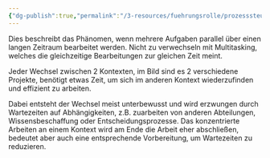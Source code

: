 ```yaml
---
{"dg-publish":true,"permalink":"/3-resources/fuehrungsrolle/prozesssteuerung/kanban/kontextwechsel/","created":"2024-04-14T16:14:44.703+02:00","updated":"2024-04-15T08:29:55.186+02:00"}
---
```



Dies beschreibt das Phänomen, wenn mehrere Aufgaben parallel über einen langen Zeitraum bearbeitet werden. Nicht zu verwechseln mit Multitasking, welches die gleichzeitige Bearbeitungen zur gleichen Zeit meint.

<style> .container {font-family: sans-serif; text-align: center;} .button-wrapper button {z-index: 1;height: 40px; width: 100px; margin: 10px;padding: 5px;} .excalidraw .App-menu_top .buttonList { display: flex;} .excalidraw-wrapper { height: 800px; margin: 50px; position: relative;} :root[dir="ltr"] .excalidraw .layer-ui__wrapper .zen-mode-transition.App-menu_bottom--transition-left {transform: none;} </style><script src="https://cdn.jsdelivr.net/npm/react@17/umd/react.production.min.js"></script><script src="https://cdn.jsdelivr.net/npm/react-dom@17/umd/react-dom.production.min.js"></script><script type="text/javascript" src="https://cdn.jsdelivr.net/npm/@excalidraw/excalidraw@0/dist/excalidraw.production.min.js"></script><div id="Drawing_2024-04-14_1620.43.excalidraw.md1"></div><script>(function(){const InitialData={"type":"excalidraw","version":2,"source":"https://github.com/zsviczian/obsidian-excalidraw-plugin/releases/tag/2.1.3","elements":[{"type":"freedraw","version":37,"versionNonce":1918447469,"isDeleted":false,"id":"vCHVmo7B4NAvll2RarcYK","fillStyle":"solid","strokeWidth":2,"strokeStyle":"solid","roughness":1,"opacity":100,"angle":0,"x":-371.5,"y":-336.640625,"strokeColor":"#1e1e1e","backgroundColor":"transparent","width":561,"height":4,"seed":1017606083,"groupIds":[],"frameId":null,"roundness":null,"boundElements":[],"updated":1713104563476,"link":null,"locked":false,"points":[[0,0],[3,1],[11,1],[22,2],[32,2],[48,2],[63,2],[85,2],[112,3],[141,3],[173,3],[207,3],[243,3],[278,4],[313,4],[348,4],[382,4],[413,4],[446,4],[474,4],[495,3],[516,2],[531,2],[544,1],[553,1],[558,1],[560,0],[561,0],[561,0]],"lastCommittedPoint":null,"simulatePressure":true,"pressures":[]},{"type":"freedraw","version":43,"versionNonce":1587907043,"isDeleted":false,"id":"NdO5UKS3oycdYMRtcA7FK","fillStyle":"solid","strokeWidth":2,"strokeStyle":"solid","roughness":1,"opacity":100,"angle":0,"x":174.5,"y":-361.640625,"strokeColor":"#1e1e1e","backgroundColor":"transparent","width":100,"height":64,"seed":975480963,"groupIds":[],"frameId":null,"roundness":null,"boundElements":[],"updated":1713104563476,"link":null,"locked":false,"points":[[0,0],[1,0],[3,1],[7,4],[11,8],[15,10],[22,14],[28,16],[36,18],[45,19],[54,20],[63,21],[71,21],[79,20],[83,20],[87,20],[88,19],[88,20],[85,23],[81,28],[77,32],[72,36],[66,41],[59,46],[50,50],[39,54],[28,56],[19,58],[9,59],[0,62],[-7,62],[-9,63],[-12,63],[-12,64],[-12,64]],"lastCommittedPoint":null,"simulatePressure":true,"pressures":[]},{"type":"text","version":8,"versionNonce":1874508237,"isDeleted":false,"id":"jRVbQVBt","fillStyle":"solid","strokeWidth":2,"strokeStyle":"solid","roughness":1,"opacity":100,"angle":0,"x":321.5,"y":-348.640625,"strokeColor":"#1e1e1e","backgroundColor":"transparent","width":44.05995178222656,"height":50,"seed":1695621507,"groupIds":[],"frameId":null,"roundness":null,"boundElements":[],"updated":1713104563476,"link":null,"locked":false,"fontSize":20,"fontFamily":1,"text":"\nTime","rawText":"\nTime","textAlign":"left","verticalAlign":"top","containerId":null,"originalText":"\nTime","lineHeight":1.25},{"type":"freedraw","version":21,"versionNonce":163599747,"isDeleted":false,"id":"lV8y7ow4u2fUnttbZgej8","fillStyle":"solid","strokeWidth":2,"strokeStyle":"solid","roughness":1,"opacity":100,"angle":0,"x":-366.5,"y":-259.640625,"strokeColor":"#1e1e1e","backgroundColor":"transparent","width":4,"height":69,"seed":1740383853,"groupIds":[],"frameId":null,"roundness":null,"boundElements":[],"updated":1713104563476,"link":null,"locked":false,"points":[[0,0],[1,2],[1,8],[1,14],[1,18],[1,24],[2,31],[2,37],[2,44],[3,49],[3,55],[3,59],[3,63],[3,66],[4,67],[4,69],[4,69]],"lastCommittedPoint":null,"simulatePressure":true,"pressures":[]},{"type":"freedraw","version":97,"versionNonce":826013741,"isDeleted":false,"id":"yEtYQAR7ir44VjjvXTYLB","fillStyle":"solid","strokeWidth":2,"strokeStyle":"solid","roughness":1,"opacity":100,"angle":0,"x":-363.5,"y":-258.640625,"strokeColor":"#1e1e1e","backgroundColor":"transparent","width":396,"height":105,"seed":1077065005,"groupIds":[],"frameId":null,"roundness":null,"boundElements":[],"updated":1713104563476,"link":null,"locked":false,"points":[[0,0],[1,0],[2,0],[4,0],[7,1],[13,2],[19,3],[28,4],[34,4],[47,4],[57,5],[67,5],[75,5],[87,4],[103,3],[119,3],[133,2],[151,2],[168,1],[187,1],[207,0],[227,-1],[248,-1],[268,-1],[282,-1],[303,-1],[319,0],[330,0],[337,0],[344,0],[349,0],[353,0],[354,0],[355,0],[355,1],[356,1],[357,2],[358,2],[358,3],[358,4],[359,8],[361,14],[362,21],[365,33],[366,43],[368,52],[370,62],[370,67],[371,76],[373,83],[374,90],[377,101],[377,102],[377,104],[376,104],[370,103],[361,103],[353,102],[340,100],[327,99],[310,99],[291,97],[269,95],[249,94],[228,92],[209,92],[188,90],[171,90],[154,89],[138,89],[123,89],[110,90],[101,91],[90,92],[82,93],[75,94],[69,95],[64,95],[59,96],[54,97],[47,98],[40,99],[34,99],[21,99],[12,99],[8,100],[-1,99],[-7,99],[-11,99],[-14,99],[-18,98],[-19,98],[-19,98]],"lastCommittedPoint":null,"simulatePressure":true,"pressures":[]},{"type":"freedraw","version":26,"versionNonce":180399395,"isDeleted":false,"id":"MWxh7jBwEgpApjBZqYxb_","fillStyle":"solid","strokeWidth":2,"strokeStyle":"solid","roughness":1,"opacity":100,"angle":0,"x":47.5,"y":-268.640625,"strokeColor":"#1e1e1e","backgroundColor":"transparent","width":36,"height":150,"seed":961106029,"groupIds":[],"frameId":null,"roundness":null,"boundElements":[],"updated":1713104563476,"link":null,"locked":false,"points":[[0,0],[1,2],[2,5],[3,9],[4,14],[5,21],[7,30],[8,41],[10,55],[12,70],[14,86],[17,100],[20,113],[23,125],[25,134],[26,142],[28,146],[29,148],[29,150],[33,148],[36,144],[36,144]],"lastCommittedPoint":null,"simulatePressure":true,"pressures":[]},{"type":"freedraw","version":85,"versionNonce":13003405,"isDeleted":false,"id":"elTaefjzGVmO9UFcYu4hh","fillStyle":"solid","strokeWidth":2,"strokeStyle":"solid","roughness":1,"opacity":100,"angle":0,"x":61.5,"y":-265.640625,"strokeColor":"#1e1e1e","backgroundColor":"transparent","width":335,"height":154,"seed":484918029,"groupIds":[],"frameId":null,"roundness":null,"boundElements":[],"updated":1713104563476,"link":null,"locked":false,"points":[[0,0],[2,0],[4,2],[7,4],[13,5],[18,6],[25,8],[35,9],[49,9],[65,10],[85,10],[105,10],[131,10],[159,10],[180,8],[204,7],[226,5],[246,3],[266,2],[281,1],[292,1],[300,1],[305,1],[308,1],[308,3],[310,5],[311,8],[312,10],[312,13],[313,15],[313,17],[314,19],[314,22],[315,24],[316,27],[316,30],[317,32],[318,36],[319,40],[320,45],[322,52],[323,61],[325,70],[326,81],[327,92],[329,104],[329,113],[330,122],[331,132],[332,138],[332,145],[334,150],[335,152],[335,153],[335,154],[334,154],[329,154],[320,153],[307,151],[294,149],[277,147],[263,146],[241,144],[227,144],[200,141],[180,139],[158,137],[134,135],[119,133],[92,131],[72,130],[57,130],[44,130],[33,130],[26,131],[21,131],[16,132],[15,132],[13,133],[13,132],[13,132]],"lastCommittedPoint":null,"simulatePressure":true,"pressures":[]},{"type":"freedraw","version":54,"versionNonce":543366787,"isDeleted":false,"id":"xgRHb1BbS-Nv2EOXY2y75","fillStyle":"solid","strokeWidth":2,"strokeStyle":"solid","roughness":1,"opacity":100,"angle":0,"x":-364.5,"y":-39.640625,"strokeColor":"#1e1e1e","backgroundColor":"transparent","width":1,"height":36,"seed":1578303949,"groupIds":[],"frameId":null,"roundness":null,"boundElements":[],"updated":1713104572795,"link":null,"locked":false,"points":[[0,0],[0,1],[0,6],[0,11],[0,15],[0,19],[-1,23],[-1,27],[-1,30],[-1,32],[-1,33],[-1,35],[-1,36],[-1,36]],"lastCommittedPoint":null,"simulatePressure":true,"pressures":[]},{"type":"freedraw","version":103,"versionNonce":874665507,"isDeleted":false,"id":"RdKkt64Yx1fQETlWNI7Ey","fillStyle":"solid","strokeWidth":2,"strokeStyle":"solid","roughness":1,"opacity":100,"angle":0,"x":-364.5,"y":-55.640625,"strokeColor":"#1e1e1e","backgroundColor":"transparent","width":87,"height":87,"seed":185040237,"groupIds":[],"frameId":null,"roundness":null,"boundElements":[],"updated":1713104572795,"link":null,"locked":false,"points":[[0,0],[3,1],[5,2],[7,2],[12,3],[17,4],[23,5],[29,6],[37,6],[44,6],[51,7],[57,7],[59,7],[61,7],[62,7],[63,7],[65,8],[66,8],[66,9],[67,10],[67,11],[68,11],[68,12],[69,13],[70,14],[70,15],[70,16],[70,17],[70,19],[70,22],[69,24],[68,29],[67,33],[67,37],[66,41],[65,47],[64,54],[64,59],[63,64],[63,71],[63,77],[63,82],[62,85],[62,86],[62,87],[63,87],[64,87],[62,86],[56,85],[49,82],[42,81],[35,80],[27,78],[20,77],[13,74],[5,73],[0,71],[-5,69],[-9,69],[-13,68],[-15,67],[-17,67],[-17,67]],"lastCommittedPoint":null,"simulatePressure":true,"pressures":[]},{"type":"freedraw","version":66,"versionNonce":1717148099,"isDeleted":false,"id":"PBvwm6LSth-vTlfcIPigc","fillStyle":"solid","strokeWidth":2,"strokeStyle":"solid","roughness":1,"opacity":100,"angle":0,"x":-235.5,"y":-45.640625,"strokeColor":"#1e1e1e","backgroundColor":"transparent","width":8,"height":84,"seed":1556321645,"groupIds":[],"frameId":null,"roundness":null,"boundElements":[],"updated":1713104572795,"link":null,"locked":false,"points":[[0,0],[2,1],[3,3],[4,5],[5,8],[6,11],[7,15],[7,20],[8,25],[8,30],[8,35],[7,40],[7,45],[6,49],[6,53],[6,58],[5,63],[5,68],[4,72],[3,76],[2,79],[2,81],[2,82],[2,83],[2,84],[2,84]],"lastCommittedPoint":null,"simulatePressure":true,"pressures":[]},{"type":"freedraw","version":106,"versionNonce":1143433571,"isDeleted":false,"id":"Str9sX9yM78EK9g1G6BRw","fillStyle":"solid","strokeWidth":2,"strokeStyle":"solid","roughness":1,"opacity":100,"angle":0,"x":-219.5,"y":-47.640625,"strokeColor":"#1e1e1e","backgroundColor":"transparent","width":150,"height":106,"seed":365967757,"groupIds":[],"frameId":null,"roundness":null,"boundElements":[],"updated":1713104572795,"link":null,"locked":false,"points":[[0,0],[-1,0],[-2,2],[-3,3],[-4,4],[-5,4],[-2,5],[1,7],[6,9],[11,11],[18,16],[28,20],[37,23],[46,26],[56,29],[65,29],[76,30],[88,30],[97,29],[104,28],[110,27],[114,26],[116,25],[118,25],[119,25],[120,25],[120,28],[120,31],[120,34],[120,36],[120,40],[118,46],[116,49],[114,55],[112,60],[110,67],[108,75],[108,82],[108,88],[107,92],[107,95],[107,98],[107,101],[108,102],[108,104],[109,104],[108,104],[103,104],[95,104],[89,104],[78,105],[69,105],[59,105],[48,106],[37,105],[26,105],[14,105],[5,105],[-5,104],[-14,104],[-20,104],[-24,103],[-28,102],[-29,102],[-30,102],[-30,102]],"lastCommittedPoint":null,"simulatePressure":true,"pressures":[]},{"type":"freedraw","version":58,"versionNonce":853165315,"isDeleted":false,"id":"2lbNcDk1qZfU0K0tSpxZF","fillStyle":"solid","strokeWidth":2,"strokeStyle":"solid","roughness":1,"opacity":100,"angle":0,"x":-38.5,"y":-24.640625,"strokeColor":"#1e1e1e","backgroundColor":"transparent","width":4,"height":64,"seed":406208685,"groupIds":[],"frameId":null,"roundness":null,"boundElements":[],"updated":1713104572795,"link":null,"locked":false,"points":[[0,0],[0,3],[0,5],[-2,7],[-2,11],[-3,16],[-3,21],[-3,29],[-3,36],[-3,42],[-3,49],[-3,54],[-2,58],[-1,61],[0,63],[0,64],[1,64],[1,64]],"lastCommittedPoint":null,"simulatePressure":true,"pressures":[]},{"type":"freedraw","version":107,"versionNonce":1777380515,"isDeleted":false,"id":"IaraUsZBuAfgxpJ2m28lm","fillStyle":"solid","strokeWidth":2,"strokeStyle":"solid","roughness":1,"opacity":100,"angle":0,"x":-30.5,"y":-30.640625,"strokeColor":"#1e1e1e","backgroundColor":"transparent","width":144,"height":86,"seed":1791904205,"groupIds":[],"frameId":null,"roundness":null,"boundElements":[],"updated":1713104572795,"link":null,"locked":false,"points":[[0,0],[1,0],[5,2],[10,4],[15,5],[20,6],[26,7],[31,8],[35,8],[41,9],[46,9],[50,10],[54,10],[58,11],[62,11],[66,11],[72,10],[76,10],[79,10],[82,9],[84,9],[85,9],[86,9],[85,9],[84,10],[84,11],[82,13],[82,14],[81,17],[81,19],[80,22],[80,24],[80,27],[80,31],[80,34],[80,38],[80,41],[80,45],[80,49],[79,53],[79,57],[77,61],[76,64],[76,66],[76,70],[76,73],[76,74],[75,74],[72,74],[68,73],[64,71],[59,71],[55,70],[48,69],[40,69],[29,71],[18,73],[6,75],[-6,77],[-18,80],[-28,81],[-38,83],[-47,85],[-54,86],[-57,86],[-58,86],[-58,86]],"lastCommittedPoint":null,"simulatePressure":true,"pressures":[]},{"type":"freedraw","version":60,"versionNonce":756621379,"isDeleted":false,"id":"ORuoBMILAFXoD1PhZAuta","fillStyle":"solid","strokeWidth":2,"strokeStyle":"solid","roughness":1,"opacity":100,"angle":0,"x":104.5,"y":-22.640625,"strokeColor":"#1e1e1e","backgroundColor":"transparent","width":24,"height":73,"seed":43357005,"groupIds":[],"frameId":null,"roundness":null,"boundElements":[],"updated":1713104572795,"link":null,"locked":false,"points":[[0,0],[-2,2],[-2,3],[-2,6],[-1,8],[0,11],[1,15],[3,20],[5,24],[8,31],[13,43],[15,47],[16,52],[19,57],[20,62],[21,66],[22,70],[22,72],[22,73],[22,73]],"lastCommittedPoint":null,"simulatePressure":true,"pressures":[]},{"type":"freedraw","version":106,"versionNonce":1177690083,"isDeleted":false,"id":"QrGRDlZ2j0_sx0GTHqVKh","fillStyle":"solid","strokeWidth":2,"strokeStyle":"solid","roughness":1,"opacity":100,"angle":0,"x":115.5,"y":-24.640625,"strokeColor":"#1e1e1e","backgroundColor":"transparent","width":122,"height":116,"seed":1997302061,"groupIds":[],"frameId":null,"roundness":null,"boundElements":[],"updated":1713104572795,"link":null,"locked":false,"points":[[0,0],[4,0],[9,0],[16,1],[25,3],[34,4],[44,4],[52,4],[60,5],[68,5],[75,5],[80,5],[85,5],[89,4],[91,3],[94,3],[95,3],[97,3],[98,3],[98,4],[98,5],[98,13],[98,18],[98,24],[97,32],[97,40],[97,48],[98,55],[101,69],[106,81],[108,89],[111,97],[114,103],[116,108],[118,112],[119,115],[120,115],[121,116],[122,116],[122,115],[122,113],[122,111],[121,110],[120,109],[118,107],[114,105],[110,102],[104,100],[97,98],[88,96],[79,95],[71,94],[64,93],[54,92],[46,91],[38,90],[30,89],[25,89],[19,89],[14,89],[12,88],[11,88],[10,88],[9,88],[9,89],[9,89]],"lastCommittedPoint":null,"simulatePressure":true,"pressures":[]},{"type":"freedraw","version":57,"versionNonce":1061825411,"isDeleted":false,"id":"Trhj6SZKrrmaJb2PDnWuP","fillStyle":"solid","strokeWidth":2,"strokeStyle":"solid","roughness":1,"opacity":100,"angle":0,"x":296.5,"y":-13.640625,"strokeColor":"#1e1e1e","backgroundColor":"transparent","width":10,"height":72,"seed":876352589,"groupIds":[],"frameId":null,"roundness":null,"boundElements":[],"updated":1713104572795,"link":null,"locked":false,"points":[[0,0],[0,4],[2,9],[3,16],[4,22],[4,29],[5,36],[6,44],[7,51],[7,58],[8,63],[8,65],[9,68],[10,70],[10,71],[10,72],[10,72]],"lastCommittedPoint":null,"simulatePressure":true,"pressures":[]},{"type":"freedraw","version":108,"versionNonce":1553974051,"isDeleted":false,"id":"0GUEmDNccu4NU9wDdqhXh","fillStyle":"solid","strokeWidth":2,"strokeStyle":"solid","roughness":1,"opacity":100,"angle":0,"x":299.5,"y":-26.640625,"strokeColor":"#1e1e1e","backgroundColor":"transparent","width":114,"height":97,"seed":1621158669,"groupIds":[],"frameId":null,"roundness":null,"boundElements":[],"updated":1713104572795,"link":null,"locked":false,"points":[[0,0],[3,1],[8,2],[14,4],[23,7],[31,10],[41,13],[49,14],[55,15],[62,16],[72,17],[74,17],[79,17],[85,16],[88,16],[91,16],[94,16],[97,16],[99,16],[101,16],[103,17],[103,19],[103,22],[102,25],[100,29],[100,32],[99,36],[98,39],[98,43],[96,49],[95,54],[95,59],[94,62],[94,67],[94,72],[94,77],[94,82],[94,86],[94,89],[94,91],[95,91],[96,91],[97,91],[96,91],[95,91],[94,90],[92,89],[88,88],[81,88],[73,88],[64,88],[56,88],[45,90],[37,91],[30,93],[22,94],[17,94],[12,95],[8,96],[4,96],[1,97],[-1,97],[-3,97],[-6,97],[-8,97],[-10,97],[-11,97],[-11,97]],"lastCommittedPoint":null,"simulatePressure":true,"pressures":[]},{"type":"freedraw","version":28,"versionNonce":1843607267,"isDeleted":false,"id":"hcjmLZvVeLXE_fi18ohEs","fillStyle":"solid","strokeWidth":2,"strokeStyle":"solid","roughness":1,"opacity":100,"angle":0,"x":-281.5,"y":-250.640625,"strokeColor":"#1e1e1e","backgroundColor":"transparent","width":14,"height":88,"seed":375093997,"groupIds":[],"frameId":null,"roundness":null,"boundElements":[],"updated":1713104563477,"link":null,"locked":false,"points":[[0,0],[-1,0],[-2,4],[-3,8],[-4,11],[-5,15],[-5,20],[-6,25],[-7,30],[-9,36],[-10,41],[-11,45],[-11,49],[-12,54],[-13,58],[-13,64],[-13,67],[-13,73],[-14,77],[-14,81],[-14,84],[-14,86],[-14,88],[-14,88]],"lastCommittedPoint":null,"simulatePressure":true,"pressures":[]},{"type":"freedraw","version":27,"versionNonce":1044012237,"isDeleted":false,"id":"Wc2reaJW-S37Pm0HnDcBm","fillStyle":"solid","strokeWidth":2,"strokeStyle":"solid","roughness":1,"opacity":100,"angle":0,"x":-148.5,"y":-250.640625,"strokeColor":"#1e1e1e","backgroundColor":"transparent","width":6,"height":76,"seed":1670577741,"groupIds":[],"frameId":null,"roundness":null,"boundElements":[],"updated":1713104563477,"link":null,"locked":false,"points":[[0,0],[0,1],[0,3],[1,6],[1,10],[2,14],[4,19],[4,24],[5,29],[6,36],[6,41],[6,45],[6,50],[6,53],[6,58],[6,62],[6,64],[5,68],[4,71],[4,73],[3,75],[3,76],[3,76]],"lastCommittedPoint":null,"simulatePressure":true,"pressures":[]},{"type":"freedraw","version":28,"versionNonce":515924611,"isDeleted":false,"id":"L3rWN6_1XXsRnGDM9AniM","fillStyle":"solid","strokeWidth":2,"strokeStyle":"solid","roughness":1,"opacity":100,"angle":0,"x":141.5,"y":-240.640625,"strokeColor":"#1e1e1e","backgroundColor":"transparent","width":29,"height":128,"seed":1536386893,"groupIds":[],"frameId":null,"roundness":null,"boundElements":[],"updated":1713104563477,"link":null,"locked":false,"points":[[0,0],[0,2],[1,6],[1,10],[2,16],[5,23],[6,29],[9,36],[12,44],[14,50],[17,56],[20,65],[21,72],[24,80],[25,86],[26,94],[27,101],[28,107],[28,112],[29,119],[29,123],[29,126],[29,128],[29,128]],"lastCommittedPoint":null,"simulatePressure":true,"pressures":[]},{"type":"freedraw","version":33,"versionNonce":1976515373,"isDeleted":false,"id":"Bm9l4rzOHS10w2ILfO9qd","fillStyle":"solid","strokeWidth":2,"strokeStyle":"solid","roughness":1,"opacity":100,"angle":0,"x":282.5,"y":-252.640625,"strokeColor":"#1e1e1e","backgroundColor":"transparent","width":9,"height":154,"seed":2112044717,"groupIds":[],"frameId":null,"roundness":null,"boundElements":[],"updated":1713104563477,"link":null,"locked":false,"points":[[0,0],[0,6],[0,7],[0,9],[0,14],[0,18],[0,22],[1,29],[2,35],[3,39],[4,45],[5,52],[6,59],[7,67],[8,74],[8,82],[9,88],[9,97],[9,106],[9,116],[9,121],[9,123],[9,136],[9,141],[9,143],[9,148],[9,151],[9,154],[9,154]],"lastCommittedPoint":null,"simulatePressure":true,"pressures":[]},{"type":"freedraw","version":62,"versionNonce":1453418179,"isDeleted":false,"id":"C8mqLlCeKqNrpZbMpJMCE","fillStyle":"solid","strokeWidth":2,"strokeStyle":"solid","roughness":1,"opacity":100,"angle":0,"x":438.5,"y":-19.640625,"strokeColor":"#1e1e1e","backgroundColor":"transparent","width":7,"height":86,"seed":1931223533,"groupIds":[],"frameId":null,"roundness":null,"boundElements":[],"updated":1713104572795,"link":null,"locked":false,"points":[[0,0],[0,1],[0,4],[1,8],[1,12],[1,17],[1,24],[-1,32],[-2,40],[-2,47],[-4,54],[-5,60],[-6,65],[-6,70],[-6,75],[-6,79],[-6,82],[-6,83],[-6,85],[-6,86],[-5,86],[-5,86]],"lastCommittedPoint":null,"simulatePressure":true,"pressures":[]},{"type":"freedraw","version":99,"versionNonce":1408079459,"isDeleted":false,"id":"8iq44NoLRR3tE-Km19o6g","fillStyle":"solid","strokeWidth":2,"strokeStyle":"solid","roughness":1,"opacity":100,"angle":0,"x":444.5,"y":-13.640625,"strokeColor":"#1e1e1e","backgroundColor":"transparent","width":153,"height":93,"seed":1290388621,"groupIds":[],"frameId":null,"roundness":null,"boundElements":[],"updated":1713104572795,"link":null,"locked":false,"points":[[0,0],[2,0],[4,0],[6,0],[8,1],[12,3],[17,4],[20,6],[27,7],[31,9],[36,10],[40,10],[47,11],[55,13],[61,14],[69,14],[76,14],[83,14],[90,14],[95,14],[100,14],[104,14],[107,13],[110,13],[110,15],[111,21],[111,26],[111,32],[111,38],[111,47],[111,53],[111,60],[111,66],[111,71],[111,74],[111,77],[111,79],[111,81],[112,82],[114,83],[115,83],[115,84],[112,84],[107,84],[99,85],[89,85],[77,86],[65,86],[52,86],[40,86],[27,86],[14,87],[4,88],[-10,90],[-22,91],[-30,92],[-35,93],[-38,93],[-38,93]],"lastCommittedPoint":null,"simulatePressure":true,"pressures":[]},{"type":"freedraw","version":77,"versionNonce":592630275,"isDeleted":false,"id":"dGKazXm54TTO7erzeAhML","fillStyle":"solid","strokeWidth":2,"strokeStyle":"solid","roughness":1,"opacity":100,"angle":0,"x":-304.5,"y":84.359375,"strokeColor":"#1e1e1e","backgroundColor":"transparent","width":66,"height":10,"seed":588393795,"groupIds":[],"frameId":null,"roundness":null,"boundElements":[],"updated":1713104572796,"link":null,"locked":false,"points":[[0,0],[2,0],[3,0],[5,0],[6,0],[6,1],[7,1],[9,2],[11,3],[13,4],[15,6],[17,8],[19,8],[21,9],[24,9],[28,10],[29,10],[33,10],[36,10],[40,10],[42,9],[45,9],[47,9],[49,9],[51,9],[52,9],[53,9],[55,10],[56,10],[57,10],[59,10],[60,10],[61,10],[63,10],[64,10],[65,10],[66,10],[66,10]],"lastCommittedPoint":null,"simulatePressure":true,"pressures":[]},{"type":"freedraw","version":57,"versionNonce":902797731,"isDeleted":false,"id":"dPdwO74jW50y6Q_wTA6YN","fillStyle":"solid","strokeWidth":2,"strokeStyle":"solid","roughness":1,"opacity":100,"angle":0,"x":-300.5,"y":65.359375,"strokeColor":"#1e1e1e","backgroundColor":"transparent","width":4,"height":31,"seed":1234107043,"groupIds":[],"frameId":null,"roundness":null,"boundElements":[],"updated":1713104572796,"link":null,"locked":false,"points":[[0,0],[0,1],[0,2],[0,3],[-1,6],[-1,8],[-1,10],[-1,13],[-1,16],[-2,19],[-2,22],[-3,23],[-3,26],[-4,27],[-4,28],[-4,30],[-4,31],[-4,31]],"lastCommittedPoint":null,"simulatePressure":true,"pressures":[]},{"type":"freedraw","version":57,"versionNonce":1485991235,"isDeleted":false,"id":"IFwoMIMWez_P75pOTosl-","fillStyle":"solid","strokeWidth":2,"strokeStyle":"solid","roughness":1,"opacity":100,"angle":0,"x":-234.5,"y":74.359375,"strokeColor":"#1e1e1e","backgroundColor":"transparent","width":1,"height":42,"seed":1002328963,"groupIds":[],"frameId":null,"roundness":null,"boundElements":[],"updated":1713104572796,"link":null,"locked":false,"points":[[0,0],[0,3],[0,4],[1,5],[1,7],[1,11],[1,14],[1,17],[1,20],[1,24],[1,27],[0,32],[0,34],[0,37],[0,39],[0,41],[0,42],[0,42]],"lastCommittedPoint":null,"simulatePressure":true,"pressures":[]},{"type":"text","version":99,"versionNonce":788122851,"isDeleted":false,"id":"skLv7bQf","fillStyle":"solid","strokeWidth":2,"strokeStyle":"solid","roughness":1,"opacity":100,"angle":0,"x":-327.5,"y":139.359375,"strokeColor":"#1e1e1e","backgroundColor":"transparent","width":103.159912109375,"height":25,"seed":1157109859,"groupIds":[],"frameId":null,"roundness":null,"boundElements":[],"updated":1713104572796,"link":null,"locked":false,"fontSize":20,"fontFamily":1,"text":"Switch gap","rawText":"Switch gap","textAlign":"left","verticalAlign":"top","containerId":null,"originalText":"Switch gap","lineHeight":1.25},{"type":"text","version":36,"versionNonce":1182107907,"isDeleted":false,"id":"CZdqpQ6r","fillStyle":"solid","strokeWidth":2,"strokeStyle":"solid","roughness":1,"opacity":100,"angle":0,"x":-355.5,"y":-300.640625,"strokeColor":"#1e1e1e","backgroundColor":"transparent","width":65.43995666503906,"height":25,"seed":1535475811,"groupIds":[],"frameId":null,"roundness":null,"boundElements":[],"updated":1713104563477,"link":null,"locked":false,"fontSize":20,"fontFamily":1,"text":"Task 1","rawText":"Task 1","textAlign":"left","verticalAlign":"top","containerId":null,"originalText":"Task 1","lineHeight":1.25},{"type":"text","version":41,"versionNonce":343651715,"isDeleted":false,"id":"rcPdgVxv","fillStyle":"solid","strokeWidth":2,"strokeStyle":"solid","roughness":1,"opacity":100,"angle":0,"x":-254.84497833251953,"y":-301.140625,"strokeColor":"#1e1e1e","backgroundColor":"transparent","width":74.25994873046875,"height":25,"seed":735581827,"groupIds":[],"frameId":null,"roundness":null,"boundElements":[],"updated":1713112211766,"link":null,"locked":false,"fontSize":20,"fontFamily":1,"text":"Task 2","rawText":"Task 2","textAlign":"left","verticalAlign":"top","containerId":null,"originalText":"Task 2","lineHeight":1.25},{"type":"text","version":54,"versionNonce":1904439459,"isDeleted":false,"id":"BPrATisj","fillStyle":"solid","strokeWidth":2,"strokeStyle":"solid","roughness":1,"opacity":100,"angle":0,"x":56.78002166748047,"y":-290.140625,"strokeColor":"#1e1e1e","backgroundColor":"transparent","width":65.43995666503906,"height":25,"seed":1279730563,"groupIds":[],"frameId":null,"roundness":null,"boundElements":[],"updated":1713104563477,"link":null,"locked":false,"fontSize":20,"fontFamily":1,"text":"Task 1","rawText":"Task 1","textAlign":"left","verticalAlign":"top","containerId":null,"originalText":"Task 1","lineHeight":1.25},{"type":"text","version":77,"versionNonce":1864605453,"isDeleted":false,"id":"sBTAibmk","fillStyle":"solid","strokeWidth":2,"strokeStyle":"solid","roughness":1,"opacity":100,"angle":0,"x":179.78002166748047,"y":-287.140625,"strokeColor":"#1e1e1e","backgroundColor":"transparent","width":74.25994873046875,"height":25,"seed":132532867,"groupIds":[],"frameId":null,"roundness":null,"boundElements":[],"updated":1713104563477,"link":null,"locked":false,"fontSize":20,"fontFamily":1,"text":"Task 2","rawText":"Task 2","textAlign":"left","verticalAlign":"top","containerId":null,"originalText":"Task 2","lineHeight":1.25},{"type":"text","version":67,"versionNonce":1035166787,"isDeleted":false,"id":"v5qWHHrs","fillStyle":"solid","strokeWidth":2,"strokeStyle":"solid","roughness":1,"opacity":100,"angle":0,"x":-499.21997833251953,"y":-218.140625,"strokeColor":"#1e1e1e","backgroundColor":"transparent","width":86.85992431640625,"height":25,"seed":111619299,"groupIds":[],"frameId":null,"roundness":null,"boundElements":[],"updated":1713104563477,"link":null,"locked":false,"fontSize":20,"fontFamily":1,"text":"Projekt 1","rawText":"Projekt 1","textAlign":"left","verticalAlign":"top","containerId":null,"originalText":"Projekt 1","lineHeight":1.25},{"type":"text","version":51,"versionNonce":886453613,"isDeleted":false,"id":"wdahpjuT","fillStyle":"solid","strokeWidth":2,"strokeStyle":"solid","roughness":1,"opacity":100,"angle":0,"x":405.0700378417969,"y":-210.140625,"strokeColor":"#1e1e1e","backgroundColor":"transparent","width":95.67991638183594,"height":25,"seed":342028973,"groupIds":[],"frameId":null,"roundness":null,"boundElements":[],"updated":1713104563477,"link":null,"locked":false,"fontSize":20,"fontFamily":1,"text":"Projekt 2","rawText":"Projekt 2","textAlign":"left","verticalAlign":"top","containerId":null,"originalText":"Projekt 2","lineHeight":1.25},{"type":"freedraw","version":163,"versionNonce":1390666723,"isDeleted":false,"id":"hWqM842xzxZrJ4gI7lQqh","fillStyle":"solid","strokeWidth":2,"strokeStyle":"solid","roughness":1,"opacity":100,"angle":0,"x":-353.5,"y":-233.640625,"strokeColor":"#e03131","backgroundColor":"transparent","width":322,"height":76,"seed":1007519651,"groupIds":[],"frameId":null,"roundness":null,"boundElements":[],"updated":1713104563477,"link":null,"locked":false,"points":[[0,0],[3,0],[5,-1],[8,-3],[11,-5],[15,-8],[19,-11],[23,-14],[27,-16],[31,-18],[35,-20],[38,-22],[41,-23],[43,-24],[44,-24],[46,-24],[47,-24],[48,-24],[48,-23],[45,-20],[42,-15],[38,-11],[33,-6],[29,0],[24,6],[21,10],[19,15],[18,17],[18,19],[18,20],[19,21],[21,22],[24,23],[28,24],[39,22],[50,18],[63,14],[75,9],[88,5],[98,1],[106,-2],[112,-4],[114,-5],[115,-5],[115,-6],[115,-5],[114,-5],[114,-3],[110,3],[106,7],[100,14],[94,20],[88,27],[80,33],[72,39],[64,43],[59,46],[55,47],[59,47],[64,46],[82,40],[89,38],[97,35],[118,29],[126,27],[135,25],[154,22],[161,21],[166,21],[169,21],[169,22],[166,27],[163,31],[158,36],[157,38],[155,40],[152,42],[149,44],[147,45],[147,46],[149,46],[151,46],[154,45],[159,44],[166,42],[172,40],[179,38],[186,36],[192,33],[199,31],[207,30],[211,30],[214,29],[215,30],[215,31],[213,33],[211,35],[209,36],[209,37],[211,37],[214,37],[217,35],[220,34],[225,31],[232,28],[242,23],[251,19],[258,15],[264,12],[267,11],[270,10],[271,10],[271,12],[270,16],[267,23],[265,30],[262,36],[260,40],[259,44],[259,46],[261,46],[263,46],[267,45],[270,44],[277,40],[279,39],[285,34],[287,33],[288,32],[286,33],[284,34],[283,36],[282,37],[280,40],[278,42],[277,45],[276,46],[278,46],[280,46],[283,46],[287,45],[290,44],[295,43],[300,41],[306,38],[310,36],[315,34],[319,31],[321,30],[322,29],[322,30],[321,33],[319,37],[318,40],[316,43],[315,47],[314,50],[313,52],[312,52],[312,52]],"lastCommittedPoint":null,"simulatePressure":true,"pressures":[]},{"type":"freedraw","version":120,"versionNonce":1495494531,"isDeleted":false,"id":"Kdo2hMOM6414W7f299CNq","fillStyle":"solid","strokeWidth":2,"strokeStyle":"solid","roughness":1,"opacity":100,"angle":0,"x":83.5,"y":-218.640625,"strokeColor":"#2f9e44","backgroundColor":"transparent","width":256,"height":101,"seed":1382716045,"groupIds":[],"frameId":null,"roundness":null,"boundElements":[],"updated":1713104563477,"link":null,"locked":false,"points":[[0,0],[-2,2],[-2,3],[-3,4],[-4,5],[-4,6],[-4,8],[-5,9],[-5,10],[-5,11],[-3,11],[5,7],[13,4],[21,1],[32,-3],[43,-6],[53,-9],[62,-11],[69,-12],[74,-13],[80,-14],[83,-15],[85,-15],[85,-13],[84,-8],[81,-2],[77,2],[73,7],[68,12],[61,19],[56,23],[52,27],[49,30],[48,31],[47,32],[47,33],[48,33],[51,33],[53,32],[57,32],[63,29],[71,28],[80,25],[88,23],[97,21],[105,19],[111,18],[118,18],[124,17],[128,17],[130,18],[131,18],[131,21],[132,24],[132,27],[132,33],[131,38],[129,42],[128,46],[126,50],[124,53],[124,54],[126,54],[127,54],[131,52],[136,49],[144,45],[155,39],[166,35],[176,32],[185,29],[195,26],[201,24],[206,23],[208,23],[209,23],[208,26],[205,32],[203,35],[199,39],[195,43],[191,48],[188,51],[186,52],[184,55],[183,56],[183,58],[184,58],[185,58],[188,58],[191,57],[195,55],[202,53],[210,51],[216,49],[222,48],[230,48],[231,47],[233,48],[235,49],[236,50],[236,54],[237,59],[239,65],[240,72],[240,77],[239,84],[239,85],[239,86],[241,86],[242,85],[243,85],[246,84],[247,84],[248,82],[250,81],[251,81],[251,81]],"lastCommittedPoint":null,"simulatePressure":true,"pressures":[]},{"type":"freedraw","version":103,"versionNonce":1821653123,"isDeleted":false,"id":"m6Lm7MsOWutJyp7rUSMJA","fillStyle":"solid","strokeWidth":2,"strokeStyle":"solid","roughness":1,"opacity":100,"angle":0,"x":-203.5,"y":-0.640625,"strokeColor":"#2f9e44","backgroundColor":"transparent","width":96,"height":59,"seed":1419971885,"groupIds":[],"frameId":null,"roundness":null,"boundElements":[],"updated":1713104572796,"link":null,"locked":false,"points":[[0,0],[2,-1],[7,-3],[12,-6],[20,-9],[29,-14],[37,-18],[44,-21],[50,-24],[53,-25],[53,-24],[52,-20],[50,-16],[50,-13],[48,-6],[46,-1],[44,4],[41,8],[39,12],[37,14],[36,16],[34,18],[34,19],[33,19],[34,19],[36,19],[38,19],[41,18],[46,14],[52,11],[60,6],[69,2],[79,-2],[86,-5],[92,-7],[95,-8],[96,-9],[96,-6],[94,-2],[92,0],[90,4],[87,8],[84,11],[81,16],[79,18],[78,21],[77,23],[76,25],[75,26],[75,27],[75,28],[77,28],[78,29],[79,29],[81,29],[82,29],[83,29],[85,28],[86,28],[87,28],[87,29],[87,31],[87,32],[87,34],[87,34]],"lastCommittedPoint":null,"simulatePressure":true,"pressures":[]},{"type":"freedraw","version":126,"versionNonce":1327509539,"isDeleted":false,"id":"cNwwdEFWIpKsKJoIumhgU","fillStyle":"solid","strokeWidth":2,"strokeStyle":"solid","roughness":1,"opacity":100,"angle":0,"x":144.5,"y":-1.640625,"strokeColor":"#2f9e44","backgroundColor":"transparent","width":65,"height":89,"seed":1118928365,"groupIds":[],"frameId":null,"roundness":null,"boundElements":[],"updated":1713104572796,"link":null,"locked":false,"points":[[0,0],[-2,0],[-5,1],[-7,3],[-9,3],[-11,3],[-12,3],[-12,4],[-11,3],[-9,3],[-7,2],[-6,1],[-3,-1],[-1,-3],[2,-6],[4,-8],[6,-11],[9,-13],[12,-16],[15,-19],[17,-20],[20,-21],[21,-21],[22,-21],[23,-21],[24,-21],[24,-18],[24,-16],[24,-12],[24,-8],[23,-4],[21,-1],[20,2],[19,6],[18,8],[17,10],[16,11],[15,12],[15,13],[17,15],[19,16],[22,18],[24,19],[25,19],[27,19],[28,19],[32,19],[35,18],[39,16],[43,13],[46,10],[50,8],[52,7],[53,6],[53,8],[53,12],[50,16],[50,19],[47,23],[44,29],[42,32],[40,36],[37,39],[37,40],[37,41],[40,41],[42,41],[43,41],[44,41],[46,41],[47,41],[48,41],[49,41],[50,41],[51,43],[51,45],[51,47],[51,50],[51,53],[51,57],[51,60],[50,63],[49,66],[49,68],[50,68],[51,68],[52,68],[52,68]],"lastCommittedPoint":null,"simulatePressure":true,"pressures":[]},{"type":"freedraw","version":120,"versionNonce":1485583299,"isDeleted":false,"id":"bHwPboUuPbOtP7zoz1xDV","fillStyle":"solid","strokeWidth":2,"strokeStyle":"solid","roughness":1,"opacity":100,"angle":0,"x":437.5,"y":10.359375,"strokeColor":"#2f9e44","backgroundColor":"transparent","width":99,"height":63,"seed":1390721357,"groupIds":[],"frameId":null,"roundness":null,"boundElements":[],"updated":1713104572796,"link":null,"locked":false,"points":[[0,0],[2,0],[4,0],[6,0],[7,0],[9,0],[11,0],[13,0],[15,-1],[16,-2],[19,-2],[21,-3],[24,-4],[27,-5],[29,-6],[31,-7],[33,-7],[34,-8],[35,-8],[36,-8],[36,-5],[35,-5],[35,0],[34,5],[33,10],[30,17],[29,20],[27,22],[26,24],[26,25],[27,25],[29,26],[30,25],[32,26],[33,26],[33,25],[34,25],[35,25],[37,25],[39,24],[42,23],[46,23],[49,22],[51,22],[52,22],[53,22],[53,23],[53,27],[52,29],[51,33],[50,37],[49,40],[47,43],[47,45],[46,46],[47,46],[49,46],[52,45],[55,43],[62,39],[67,35],[74,32],[78,28],[83,25],[86,24],[89,23],[90,23],[90,26],[90,30],[90,35],[90,40],[90,44],[90,48],[90,51],[90,53],[91,54],[93,54],[95,55],[96,55],[98,55],[99,55],[99,55]],"lastCommittedPoint":null,"simulatePressure":true,"pressures":[]},{"type":"freedraw","version":96,"versionNonce":1224131427,"isDeleted":false,"id":"YKFX-F7kz8UVVGldC4WVr","fillStyle":"solid","strokeWidth":2,"strokeStyle":"solid","roughness":1,"opacity":100,"angle":0,"x":-337.5,"y":-31.640625,"strokeColor":"#e03131","backgroundColor":"transparent","width":40,"height":51,"seed":1460816611,"groupIds":[],"frameId":null,"roundness":null,"boundElements":[],"updated":1713104572796,"link":null,"locked":false,"points":[[0,0],[-7,3],[-8,3],[-9,4],[-10,5],[-10,4],[-9,4],[-7,4],[-5,3],[-2,1],[0,-1],[3,-3],[6,-3],[7,-4],[8,-4],[8,-1],[8,2],[8,4],[7,8],[6,11],[4,12],[3,15],[2,16],[2,18],[2,19],[2,20],[3,20],[4,20],[5,19],[6,19],[7,18],[9,18],[10,17],[11,17],[12,16],[13,16],[14,17],[16,20],[17,24],[18,27],[18,31],[18,33],[18,37],[18,39],[18,40],[18,41],[19,40],[20,39],[22,38],[22,37],[23,37],[25,37],[26,38],[27,41],[28,44],[29,45],[30,47],[30,47]],"lastCommittedPoint":null,"simulatePressure":true,"pressures":[]},{"type":"freedraw","version":105,"versionNonce":1487822595,"isDeleted":false,"id":"Xf5aYPXCF0BbJAAhtuMlA","fillStyle":"solid","strokeWidth":2,"strokeStyle":"solid","roughness":1,"opacity":100,"angle":0,"x":-32.5,"y":6.359375,"strokeColor":"#e03131","backgroundColor":"transparent","width":80,"height":40,"seed":876285123,"groupIds":[],"frameId":null,"roundness":null,"boundElements":[],"updated":1713104572796,"link":null,"locked":false,"points":[[0,0],[1,-1],[2,-1],[3,-1],[4,-1],[5,-2],[6,-3],[7,-3],[8,-4],[10,-7],[12,-10],[15,-13],[18,-15],[20,-16],[25,-17],[27,-17],[30,-17],[32,-18],[34,-18],[35,-18],[35,-17],[35,-15],[35,-12],[34,-9],[33,-6],[31,-2],[30,2],[28,6],[25,11],[23,15],[22,18],[20,21],[20,22],[21,22],[22,22],[24,22],[25,22],[26,22],[28,21],[32,19],[35,18],[40,16],[44,14],[48,13],[50,13],[51,13],[51,15],[51,18],[51,19],[51,20],[52,20],[53,20],[55,21],[56,21],[58,21],[60,21],[62,21],[64,20],[67,19],[69,18],[72,17],[75,14],[77,13],[78,12],[79,11],[80,11],[80,11]],"lastCommittedPoint":null,"simulatePressure":true,"pressures":[]},{"type":"freedraw","version":122,"versionNonce":842106531,"isDeleted":false,"id":"My_7Q7NnVsDb-qRA_YGqA","fillStyle":"solid","strokeWidth":2,"strokeStyle":"solid","roughness":1,"opacity":100,"angle":0,"x":296.5,"y":5.359375,"strokeColor":"#e03131","backgroundColor":"transparent","width":105,"height":45,"seed":1102019395,"groupIds":[],"frameId":null,"roundness":null,"boundElements":[],"updated":1713104572796,"link":null,"locked":false,"points":[[0,0],[3,0],[4,0],[5,0],[5,-1],[6,-1],[7,-1],[8,-2],[11,-3],[14,-5],[17,-5],[20,-6],[23,-6],[24,-6],[26,-6],[27,-6],[28,-6],[28,-5],[29,-3],[29,-1],[29,1],[29,5],[29,7],[28,11],[26,15],[24,20],[22,22],[21,26],[21,27],[20,29],[21,29],[23,30],[24,30],[25,30],[26,29],[27,29],[27,28],[28,27],[30,25],[32,24],[36,21],[37,20],[40,18],[41,17],[43,17],[44,17],[44,16],[44,18],[44,22],[44,25],[44,29],[44,31],[43,33],[43,34],[45,34],[47,34],[51,33],[55,32],[62,30],[69,28],[77,26],[83,23],[90,22],[93,21],[96,20],[98,20],[99,20],[101,21],[102,22],[103,24],[104,27],[105,29],[105,31],[103,33],[103,36],[102,38],[102,39],[101,39],[100,39],[99,39],[99,37],[98,37],[98,36],[98,36]],"lastCommittedPoint":null,"simulatePressure":true,"pressures":[]},{"type":"freedraw","version":215,"versionNonce":1615659373,"isDeleted":false,"id":"68Pk0k4fjKeMZ1xkUWrD-","fillStyle":"solid","strokeWidth":2,"strokeStyle":"solid","roughness":1,"opacity":100,"angle":0,"x":1,"y":-102.140625,"strokeColor":"#1e1e1e","backgroundColor":"transparent","width":66,"height":10,"seed":1479462435,"groupIds":[],"frameId":null,"roundness":null,"boundElements":[],"updated":1713104568650,"link":null,"locked":false,"points":[[0,0],[2,0],[3,0],[5,0],[6,0],[6,1],[7,1],[9,2],[11,3],[13,4],[15,6],[17,8],[19,8],[21,9],[24,9],[28,10],[29,10],[33,10],[36,10],[40,10],[42,9],[45,9],[47,9],[49,9],[51,9],[52,9],[53,9],[55,10],[56,10],[57,10],[59,10],[60,10],[61,10],[63,10],[64,10],[65,10],[66,10],[66,10]],"lastCommittedPoint":null,"simulatePressure":true,"pressures":[]},{"type":"freedraw","version":195,"versionNonce":1399081933,"isDeleted":false,"id":"8Zkm-x3Vi5ApVEenVsEmO","fillStyle":"solid","strokeWidth":2,"strokeStyle":"solid","roughness":1,"opacity":100,"angle":0,"x":5,"y":-121.140625,"strokeColor":"#1e1e1e","backgroundColor":"transparent","width":4,"height":31,"seed":1108808131,"groupIds":[],"frameId":null,"roundness":null,"boundElements":[],"updated":1713104568650,"link":null,"locked":false,"points":[[0,0],[0,1],[0,2],[0,3],[-1,6],[-1,8],[-1,10],[-1,13],[-1,16],[-2,19],[-2,22],[-3,23],[-3,26],[-4,27],[-4,28],[-4,30],[-4,31],[-4,31]],"lastCommittedPoint":null,"simulatePressure":true,"pressures":[]},{"type":"freedraw","version":195,"versionNonce":1306741293,"isDeleted":false,"id":"FNna6fMsxQV6B0Gsfyjxs","fillStyle":"solid","strokeWidth":2,"strokeStyle":"solid","roughness":1,"opacity":100,"angle":0,"x":71,"y":-112.140625,"strokeColor":"#1e1e1e","backgroundColor":"transparent","width":1,"height":42,"seed":964026723,"groupIds":[],"frameId":null,"roundness":null,"boundElements":[],"updated":1713104568650,"link":null,"locked":false,"points":[[0,0],[0,3],[0,4],[1,5],[1,7],[1,11],[1,14],[1,17],[1,20],[1,24],[1,27],[0,32],[0,34],[0,37],[0,39],[0,41],[0,42],[0,42]],"lastCommittedPoint":null,"simulatePressure":true,"pressures":[]},{"type":"freedraw","version":98,"versionNonce":437642413,"isDeleted":false,"id":"Z0m_AxjtcyrlthWo9HrDY","fillStyle":"solid","strokeWidth":2,"strokeStyle":"solid","roughness":1,"opacity":100,"angle":0,"x":-114,"y":102.859375,"strokeColor":"#1e1e1e","backgroundColor":"transparent","width":66,"height":10,"seed":169777859,"groupIds":[],"frameId":null,"roundness":null,"boundElements":[],"updated":1713104644216,"link":null,"locked":false,"points":[[0,0],[2,0],[3,0],[5,0],[6,0],[6,1],[7,1],[9,2],[11,3],[13,4],[15,6],[17,8],[19,8],[21,9],[24,9],[28,10],[29,10],[33,10],[36,10],[40,10],[42,9],[45,9],[47,9],[49,9],[51,9],[52,9],[53,9],[55,10],[56,10],[57,10],[59,10],[60,10],[61,10],[63,10],[64,10],[65,10],[66,10],[66,10]],"lastCommittedPoint":null,"simulatePressure":true,"pressures":[]},{"type":"freedraw","version":78,"versionNonce":11454221,"isDeleted":false,"id":"NSg1kT0SL6YtOSaqiEFcx","fillStyle":"solid","strokeWidth":2,"strokeStyle":"solid","roughness":1,"opacity":100,"angle":0,"x":-110,"y":83.859375,"strokeColor":"#1e1e1e","backgroundColor":"transparent","width":4,"height":31,"seed":161761891,"groupIds":[],"frameId":null,"roundness":null,"boundElements":[],"updated":1713104644216,"link":null,"locked":false,"points":[[0,0],[0,1],[0,2],[0,3],[-1,6],[-1,8],[-1,10],[-1,13],[-1,16],[-2,19],[-2,22],[-3,23],[-3,26],[-4,27],[-4,28],[-4,30],[-4,31],[-4,31]],"lastCommittedPoint":null,"simulatePressure":true,"pressures":[]},{"type":"freedraw","version":78,"versionNonce":985423213,"isDeleted":false,"id":"-Tym0LhCGokGWmoRd-LS9","fillStyle":"solid","strokeWidth":2,"strokeStyle":"solid","roughness":1,"opacity":100,"angle":0,"x":-44,"y":92.859375,"strokeColor":"#1e1e1e","backgroundColor":"transparent","width":1,"height":42,"seed":1477641731,"groupIds":[],"frameId":null,"roundness":null,"boundElements":[],"updated":1713104644216,"link":null,"locked":false,"points":[[0,0],[0,3],[0,4],[1,5],[1,7],[1,11],[1,14],[1,17],[1,20],[1,24],[1,27],[0,32],[0,34],[0,37],[0,39],[0,41],[0,42],[0,42]],"lastCommittedPoint":null,"simulatePressure":true,"pressures":[]},{"type":"freedraw","version":115,"versionNonce":17347043,"isDeleted":false,"id":"je8m_7u2GkcS5GSaSasgB","fillStyle":"solid","strokeWidth":2,"strokeStyle":"solid","roughness":1,"opacity":100,"angle":0,"x":49,"y":106.859375,"strokeColor":"#1e1e1e","backgroundColor":"transparent","width":66,"height":10,"seed":848320653,"groupIds":[],"frameId":null,"roundness":null,"boundElements":[],"updated":1713104645897,"link":null,"locked":false,"points":[[0,0],[2,0],[3,0],[5,0],[6,0],[6,1],[7,1],[9,2],[11,3],[13,4],[15,6],[17,8],[19,8],[21,9],[24,9],[28,10],[29,10],[33,10],[36,10],[40,10],[42,9],[45,9],[47,9],[49,9],[51,9],[52,9],[53,9],[55,10],[56,10],[57,10],[59,10],[60,10],[61,10],[63,10],[64,10],[65,10],[66,10],[66,10]],"lastCommittedPoint":null,"simulatePressure":true,"pressures":[]},{"type":"freedraw","version":95,"versionNonce":1165917571,"isDeleted":false,"id":"xgt82UkI7Gf5oycCnR0C6","fillStyle":"solid","strokeWidth":2,"strokeStyle":"solid","roughness":1,"opacity":100,"angle":0,"x":53,"y":87.859375,"strokeColor":"#1e1e1e","backgroundColor":"transparent","width":4,"height":31,"seed":762298093,"groupIds":[],"frameId":null,"roundness":null,"boundElements":[],"updated":1713104645897,"link":null,"locked":false,"points":[[0,0],[0,1],[0,2],[0,3],[-1,6],[-1,8],[-1,10],[-1,13],[-1,16],[-2,19],[-2,22],[-3,23],[-3,26],[-4,27],[-4,28],[-4,30],[-4,31],[-4,31]],"lastCommittedPoint":null,"simulatePressure":true,"pressures":[]},{"type":"freedraw","version":95,"versionNonce":2088359203,"isDeleted":false,"id":"4gKkFTwyRUifolNVrjzY6","fillStyle":"solid","strokeWidth":2,"strokeStyle":"solid","roughness":1,"opacity":100,"angle":0,"x":119,"y":96.859375,"strokeColor":"#1e1e1e","backgroundColor":"transparent","width":1,"height":42,"seed":944986445,"groupIds":[],"frameId":null,"roundness":null,"boundElements":[],"updated":1713104645897,"link":null,"locked":false,"points":[[0,0],[0,3],[0,4],[1,5],[1,7],[1,11],[1,14],[1,17],[1,20],[1,24],[1,27],[0,32],[0,34],[0,37],[0,39],[0,41],[0,42],[0,42]],"lastCommittedPoint":null,"simulatePressure":true,"pressures":[]},{"type":"freedraw","version":90,"versionNonce":222926445,"isDeleted":false,"id":"jyxjjSiv1v63CFFkNkI32","fillStyle":"solid","strokeWidth":2,"strokeStyle":"solid","roughness":1,"opacity":100,"angle":0,"x":229,"y":112.859375,"strokeColor":"#1e1e1e","backgroundColor":"transparent","width":66,"height":10,"seed":734929923,"groupIds":[],"frameId":null,"roundness":null,"boundElements":[],"updated":1713104647243,"link":null,"locked":false,"points":[[0,0],[2,0],[3,0],[5,0],[6,0],[6,1],[7,1],[9,2],[11,3],[13,4],[15,6],[17,8],[19,8],[21,9],[24,9],[28,10],[29,10],[33,10],[36,10],[40,10],[42,9],[45,9],[47,9],[49,9],[51,9],[52,9],[53,9],[55,10],[56,10],[57,10],[59,10],[60,10],[61,10],[63,10],[64,10],[65,10],[66,10],[66,10]],"lastCommittedPoint":null,"simulatePressure":true,"pressures":[]},{"type":"freedraw","version":70,"versionNonce":1040597197,"isDeleted":false,"id":"l_9UoAGokEkTjyOjfGW2Q","fillStyle":"solid","strokeWidth":2,"strokeStyle":"solid","roughness":1,"opacity":100,"angle":0,"x":233,"y":93.859375,"strokeColor":"#1e1e1e","backgroundColor":"transparent","width":4,"height":31,"seed":1997581219,"groupIds":[],"frameId":null,"roundness":null,"boundElements":[],"updated":1713104647243,"link":null,"locked":false,"points":[[0,0],[0,1],[0,2],[0,3],[-1,6],[-1,8],[-1,10],[-1,13],[-1,16],[-2,19],[-2,22],[-3,23],[-3,26],[-4,27],[-4,28],[-4,30],[-4,31],[-4,31]],"lastCommittedPoint":null,"simulatePressure":true,"pressures":[]},{"type":"freedraw","version":70,"versionNonce":1518247725,"isDeleted":false,"id":"LbkN_gbB8_ALdZbSs2Vck","fillStyle":"solid","strokeWidth":2,"strokeStyle":"solid","roughness":1,"opacity":100,"angle":0,"x":299,"y":102.859375,"strokeColor":"#1e1e1e","backgroundColor":"transparent","width":1,"height":42,"seed":870399811,"groupIds":[],"frameId":null,"roundness":null,"boundElements":[],"updated":1713104647243,"link":null,"locked":false,"points":[[0,0],[0,3],[0,4],[1,5],[1,7],[1,11],[1,14],[1,17],[1,20],[1,24],[1,27],[0,32],[0,34],[0,37],[0,39],[0,41],[0,42],[0,42]],"lastCommittedPoint":null,"simulatePressure":true,"pressures":[]},{"type":"freedraw","version":112,"versionNonce":131753859,"isDeleted":false,"id":"GysJIi1ICwRmFXX9iP-ai","fillStyle":"solid","strokeWidth":2,"strokeStyle":"solid","roughness":1,"opacity":100,"angle":0,"x":375,"y":131.859375,"strokeColor":"#1e1e1e","backgroundColor":"transparent","width":66,"height":10,"seed":1316811341,"groupIds":[],"frameId":null,"roundness":null,"boundElements":[],"updated":1713104648536,"link":null,"locked":false,"points":[[0,0],[2,0],[3,0],[5,0],[6,0],[6,1],[7,1],[9,2],[11,3],[13,4],[15,6],[17,8],[19,8],[21,9],[24,9],[28,10],[29,10],[33,10],[36,10],[40,10],[42,9],[45,9],[47,9],[49,9],[51,9],[52,9],[53,9],[55,10],[56,10],[57,10],[59,10],[60,10],[61,10],[63,10],[64,10],[65,10],[66,10],[66,10]],"lastCommittedPoint":null,"simulatePressure":true,"pressures":[]},{"type":"freedraw","version":92,"versionNonce":533233443,"isDeleted":false,"id":"f7AS4hwCgV9jS8nS1Kh43","fillStyle":"solid","strokeWidth":2,"strokeStyle":"solid","roughness":1,"opacity":100,"angle":0,"x":379,"y":112.859375,"strokeColor":"#1e1e1e","backgroundColor":"transparent","width":4,"height":31,"seed":1545805997,"groupIds":[],"frameId":null,"roundness":null,"boundElements":[],"updated":1713104648536,"link":null,"locked":false,"points":[[0,0],[0,1],[0,2],[0,3],[-1,6],[-1,8],[-1,10],[-1,13],[-1,16],[-2,19],[-2,22],[-3,23],[-3,26],[-4,27],[-4,28],[-4,30],[-4,31],[-4,31]],"lastCommittedPoint":null,"simulatePressure":true,"pressures":[]},{"type":"freedraw","version":92,"versionNonce":760390339,"isDeleted":false,"id":"0KpwaI5y1fLK0-0_U0r5x","fillStyle":"solid","strokeWidth":2,"strokeStyle":"solid","roughness":1,"opacity":100,"angle":0,"x":445,"y":121.859375,"strokeColor":"#1e1e1e","backgroundColor":"transparent","width":1,"height":42,"seed":95716109,"groupIds":[],"frameId":null,"roundness":null,"boundElements":[],"updated":1713104648536,"link":null,"locked":false,"points":[[0,0],[0,3],[0,4],[1,5],[1,7],[1,11],[1,14],[1,17],[1,20],[1,24],[1,27],[0,32],[0,34],[0,37],[0,39],[0,41],[0,42],[0,42]],"lastCommittedPoint":null,"simulatePressure":true,"pressures":[]},{"type":"text","version":38,"versionNonce":56985827,"isDeleted":false,"id":"ZPHheMeU","fillStyle":"solid","strokeWidth":2,"strokeStyle":"solid","roughness":1,"opacity":100,"angle":0,"x":-367.2674674987793,"y":-91.541015625,"strokeColor":"#1e1e1e","backgroundColor":"transparent","width":65.43995666503906,"height":25,"seed":414629997,"groupIds":[],"frameId":null,"roundness":null,"boundElements":[],"updated":1713112208109,"link":null,"locked":false,"fontSize":20,"fontFamily":1,"text":"Task 1","rawText":"Task 1","textAlign":"left","verticalAlign":"top","containerId":null,"originalText":"Task 1","lineHeight":1.25},{"type":"text","version":73,"versionNonce":172304963,"isDeleted":false,"id":"yXntAHwX","fillStyle":"solid","strokeWidth":2,"strokeStyle":"solid","roughness":1,"opacity":100,"angle":0,"x":-192.8924674987793,"y":-70.291015625,"strokeColor":"#1e1e1e","backgroundColor":"transparent","width":65.43995666503906,"height":25,"seed":281865251,"groupIds":[],"frameId":null,"roundness":null,"boundElements":[],"updated":1713112210894,"link":null,"locked":false,"fontSize":20,"fontFamily":1,"text":"Task 1","rawText":"Task 1","textAlign":"left","verticalAlign":"top","containerId":null,"originalText":"Task 1","lineHeight":1.25},{"type":"text","version":62,"versionNonce":556724451,"isDeleted":false,"id":"wEAtSdKL","fillStyle":"solid","strokeWidth":2,"strokeStyle":"solid","roughness":1,"opacity":100,"angle":0,"x":-30.42746353149414,"y":-60.916015625,"strokeColor":"#1e1e1e","backgroundColor":"transparent","width":74.25994873046875,"height":25,"seed":7893187,"groupIds":[],"frameId":null,"roundness":null,"boundElements":[],"updated":1713112213317,"link":null,"locked":false,"fontSize":20,"fontFamily":1,"text":"Task 2","rawText":"Task 2","textAlign":"left","verticalAlign":"top","containerId":null,"originalText":"Task 2","lineHeight":1.25},{"type":"text","version":60,"versionNonce":1693203021,"isDeleted":false,"id":"NQCavUNi","fillStyle":"solid","strokeWidth":2,"strokeStyle":"solid","roughness":1,"opacity":100,"angle":0,"x":125.19753646850586,"y":-62.166015625,"strokeColor":"#1e1e1e","backgroundColor":"transparent","width":74.25994873046875,"height":25,"seed":157045795,"groupIds":[],"frameId":null,"roundness":null,"boundElements":[],"updated":1713112214553,"link":null,"locked":false,"fontSize":20,"fontFamily":1,"text":"Task 2","rawText":"Task 2","textAlign":"left","verticalAlign":"top","containerId":null,"originalText":"Task 2","lineHeight":1.25}],"appState":{"theme":"light","viewBackgroundColor":"#ffffff","currentItemStrokeColor":"#e03131","currentItemBackgroundColor":"transparent","currentItemFillStyle":"solid","currentItemStrokeWidth":2,"currentItemStrokeStyle":"solid","currentItemRoughness":1,"currentItemOpacity":100,"currentItemFontFamily":1,"currentItemFontSize":20,"currentItemTextAlign":"left","currentItemStartArrowhead":null,"currentItemEndArrowhead":"arrow","scrollX":537.9849891662598,"scrollY":511.365234375,"zoom":{"value":1.6},"currentItemRoundness":"round","gridSize":null,"gridColor":{"Bold":"#C9C9C9FF","Regular":"#EDEDEDFF"},"currentStrokeOptions":null,"previousGridSize":null,"frameRendering":{"enabled":true,"clip":true,"name":true,"outline":true}},"files":{}};InitialData.scrollToContent=true;App=()=>{const e=React.useRef(null),t=React.useRef(null),[n,i]=React.useState({width:void 0,height:void 0});return React.useEffect(()=>{i({width:t.current.getBoundingClientRect().width,height:t.current.getBoundingClientRect().height});const e=()=>{i({width:t.current.getBoundingClientRect().width,height:t.current.getBoundingClientRect().height})};return window.addEventListener("resize",e),()=>window.removeEventListener("resize",e)},[t]),React.createElement(React.Fragment,null,React.createElement("div",{className:"excalidraw-wrapper",ref:t},React.createElement(ExcalidrawLib.Excalidraw,{ref:e,width:n.width,height:n.height,initialData:InitialData,viewModeEnabled:!0,zenModeEnabled:!0,gridModeEnabled:!1})))},excalidrawWrapper=document.getElementById("Drawing_2024-04-14_1620.43.excalidraw.md1");ReactDOM.render(React.createElement(App),excalidrawWrapper);})();</script>

Jeder Wechsel zwischen 2 Kontexten, im Bild sind es 2 verschiedene Projekte, benötigt etwas Zeit, um sich im anderen Kontext wiederzufinden und effizient zu arbeiten.

Dabei entsteht der Wechsel meist unterbewusst und wird erzwungen durch Wartezeiten auf Abhängigkeiten, z.B. zuarbeiten von anderen Abteilungen, Wissensbeschaffung oder Entscheidungsprozesse. Das konzentrierte Arbeiten an einem Kontext wird am Ende die Arbeit eher abschließen, bedeutet aber auch eine entsprechende Vorbereitung, um Wartezeiten zu reduzieren.
